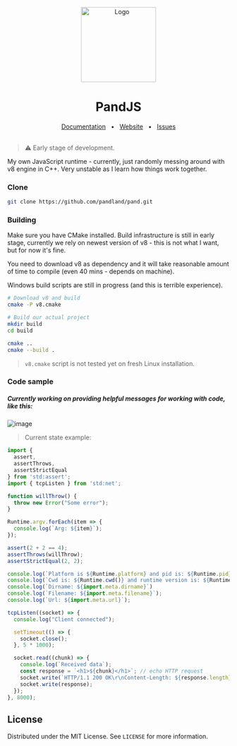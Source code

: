 <p align="center">
  <a href="https://pandland.github.io"><img src="https://github.com/user-attachments/assets/40c000fa-26b2-425d-98d0-ad68d3026b0e" alt="Logo" height=170></a>
</p>

<h1 align="center">PandJS</h1>

<div align="center">
  <a href="https://github.com/pandland/pand/tree/main/docs">Documentation</a>
  <span>&nbsp;&nbsp;•&nbsp;&nbsp;</span>
  <a href="https://pandland.github.io">Website</a>
  <span>&nbsp;&nbsp;•&nbsp;&nbsp;</span>
  <a href="https://github.com/pandland/pand/issues/new">Issues</a>
  <br />
  <br />
</div>

> ⚠️ Early stage of development.

My own JavaScript runtime - currently, just randomly messing around with v8 engine in C++. Very unstable as I learn how things work together.

### Clone

```sh
git clone https://github.com/pandland/pand.git
```

### Building

Make sure you have CMake installed. Build infrastructure is still in early stage, currently we rely on newest version of v8 - this is not what I want, but for now it's fine.

You need to download v8 as dependency and it will take reasonable amount of time to compile (even 40 mins - depends on machine).

Windows build scripts are still in progress (and this is terrible experience).

```sh
# Download v8 and build
cmake -P v8.cmake

# Build our actual project
mkdir build
cd build

cmake ..
cmake --build .
```

> `v8.cmake` script is not tested yet on fresh Linux installation.

### Code sample

##### Currently working on providing helpful messages for working with code, like this:

![image](https://github.com/user-attachments/assets/14d06de3-8605-4f2c-b063-a0259cdb674d)


> Current state example:

```js
import { 
  assert, 
  assertThrows,
  assertStrictEqual  
} from 'std:assert';
import { tcpListen } from 'std:net';

function willThrow() {
  throw new Error("Some error");
}

Runtime.argv.forEach(item => {
  console.log(`Arg: ${item}`);
});

assert(2 + 2 == 4);
assertThrows(willThrow);
assertStrictEqual(2, 2);

console.log(`Platform is ${Runtime.platform} and pid is: ${Runtime.pid}`);
console.log(`Cwd is: ${Runtime.cwd()} and runtime version is: ${Runtime.version}`);
console.log(`Dirname: ${import.meta.dirname}`)
console.log(`Filename: ${import.meta.filename}`);
console.log(`Url: ${import.meta.url}`);

tcpListen((socket) => {
  console.log("Client connected");

  setTimeout(() => {
    socket.close();
  }, 5 * 1000);

  socket.read((chunk) => {
    console.log(`Received data`);
    const response = `<h1>${chunk}</h1>`; // echo HTTP request
    socket.write(`HTTP/1.1 200 OK\r\nContent-Length: ${response.length}\r\nContent-Type: text/html\r\nConnection: close\r\n\r\n`);
    socket.write(response);
  });
}, 8000);
```

## License

Distributed under the MIT License. See `LICENSE` for more information.
